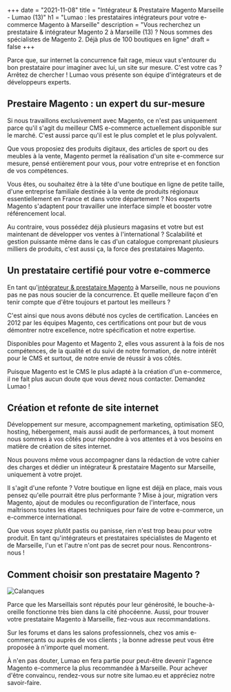+++
date = "2021-11-08"
title = "Intégrateur & Prestataire Magento Marseille - Lumao (13)"
h1 = "Lumao : les prestataires intégrateurs pour votre e-commerce Magento à Marseille"
description = "Vous recherchez un prestataire & intégrateur Magento 2 à Marseille (13) ? Nous sommes des spécialistes de Magento 2. Déjà plus de 100 boutiques en ligne"
draft = false
+++

<p>Parce que, sur internet la concurrence fait rage, mieux vaut s'entourer du bon prestataire pour imaginer avec lui, un site sur mesure. C'est votre cas ? Arrêtez de chercher ! Lumao vous présente son équipe d'intégrateurs et de développeurs experts.</p>
<h2>Prestaire Magento : un expert du sur-mesure</h2>
<p>Si nous travaillons exclusivement avec Magento, ce n'est pas uniquement parce qu'il s'agit du meilleur CMS e-commerce actuellement disponible sur le marché. C'est aussi parce qu'il est le plus complet et le plus polyvalent.</p>
<p>Que vous proposiez des produits digitaux, des articles de sport ou des meubles à la vente, Magento permet la réalisation d'un site e-commerce sur mesure, pensé entièrement pour vous, pour votre entreprise et en fonction de vos compétences.</p>
<p>Vous êtes, ou souhaitez être à la tête d'une boutique en ligne de petite taille, d'une entreprise familiale destinée à la vente de produits régionaux essentiellement en France et dans votre département ? Nos experts Magento s'adaptent pour travailler une interface simple et booster votre référencement local.</p>
<p>Au contraire, vous possédez déjà plusieurs magasins et votre but est maintenant de développer vos ventes à l'international ? Scalabilité et gestion puissante même dans le cas d'un catalogue comprenant plusieurs milliers de produits, c'est aussi ça, la force des prestataires Magento.</p>
<h2>Un prestataire certifié pour votre e-commerce</h2>

En tant qu'[intégrateur & prestataire Magento](/ecommerce/cms/magento/prestataire/) à Marseille, nous ne pouvions pas ne pas nous soucier de la concurrence. Et quelle meilleure façon d'en tenir compte que d'être toujours et partout les meilleurs ?

<p>C'est ainsi que nous avons débuté nos cycles de certification. Lancées en 2012 par les équipes Magento, ces certifications ont pour but de vous démontrer notre excellence, notre spécification et notre expertise.</p>
<p>Disponibles pour Magento et Magento 2, elles vous assurent à la fois de nos compétences, de la qualité et du suivi de notre formation, de notre intérêt pour le CMS et surtout, de notre envie de réussir à vos côtés.</p>
<p>Puisque Magento est le CMS le plus adapté à la création d'un e-commerce, il ne fait plus aucun doute que vous devez nous contacter. Demandez Lumao !</p>
<h2>Création et refonte de site internet</h2>
<p>Développement sur mesure, accompagnement marketing, optimisation SEO, hosting, hébergement, mais aussi audit de performances, à tout moment nous sommes à vos côtés pour répondre à vos attentes et à vos besoins en matière de création de sites internet.</p>
<p>Nous pouvons même vous accompagner dans la rédaction de votre cahier des charges et dédier un intégrateur & prestataire Magento sur Marseille, uniquement à votre projet.</p>
<p>Il s'agit d'une refonte ? Votre boutique en ligne est déjà en place, mais vous pensez qu'elle pourrait être plus performante ? Mise à jour, migration vers Magento, ajout de modules ou reconfiguration de l'interface, nous maîtrisons toutes les étapes techniques pour faire de votre e-commerce, un e-commerce international.</p>
<p>Que vous soyez plutôt pastis ou panisse, rien n'est trop beau pour votre produit. En tant qu'intégrateurs et prestataires spécialistes de Magento et de Marseille, l'un et l'autre n'ont pas de secret pour nous. Rencontrons-nous !</p>
<h2>Comment choisir son prestataire Magento ?</h2>

<img class="animate zoomIn margin-auto" src="/images/ville/calanque-marseille.jpg" alt="Calanques" />

<p>Parce que les Marseillais sont réputés pour leur générosité, le bouche-à-oreille fonctionne très bien dans la cité phocéenne. Aussi, pour trouver votre prestataire Magento à Marseille, fiez-vous aux recommandations.</p>
<p>Sur les forums et dans les salons professionnels, chez vos amis e-commerçants ou auprès de vos clients ; la bonne adresse peut vous être proposée à n'importe quel moment.</p>
<p>À n'en pas douter, Lumao en fera partie pour peut-être devenir l'agence Magento e-commerce la plus recommandée à Marseille. Pour achever d'être convaincu, rendez-vous sur notre site lumao.eu et appréciez notre savoir-faire.</p>
